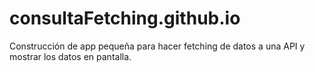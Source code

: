 # consultaFetching.github.io
Construcción de app pequeña para hacer fetching de datos a una API y mostrar los datos en pantalla.
